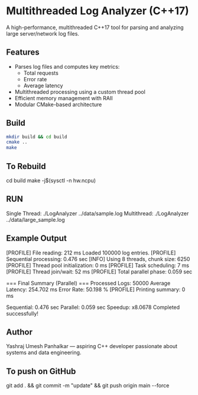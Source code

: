 # Multithreaded Log Analyzer (C++17)

A high-performance, multithreaded C++17 tool for parsing and analyzing large server/network log files.

## Features
- Parses log files and computes key metrics:
  - Total requests
  - Error rate
  - Average latency
- Multithreaded processing using a custom thread pool
- Efficient memory management with RAII
- Modular CMake-based architecture

## Build
```bash
mkdir build && cd build
cmake ..
make
```
## To Rebuild
cd build
make -j$(sysctl -n hw.ncpu)

## RUN
Single Thread:
./LogAnalyzer ../data/sample.log
Multithread:
./LogAnalyzer ../data/large_sample.log

## Example Output
[PROFILE] File reading: 212 ms
Loaded 100000 log entries.
[PROFILE] Sequential processing: 0.476 sec
[INFO] Using 8 threads, chunk size: 6250
[PROFILE] Thread pool initialization: 0 ms
[PROFILE] Task scheduling: 7 ms
[PROFILE] Thread join/wait: 52 ms
[PROFILE] Total parallel phase: 0.059 sec

=== Final Summary (Parallel) ===
Processed Logs: 50000
Average Latency: 254.702 ms
Error Rate: 50.198 %
[PROFILE] Printing summary: 0 ms

Sequential: 0.476 sec
Parallel:   0.059 sec
Speedup: x8.0678
Completed successfully!

## Author
Yashraj Umesh Panhalkar — aspiring C++ developer passionate about systems and data engineering.

## To push on GitHub
git add . && git commit -m "update" && git push origin main --force